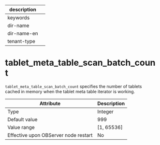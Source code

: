 | description ||
|---|---|
| keywords ||
| dir-name ||
| dir-name-en ||
| tenant-type ||

# tablet_meta_table_scan_batch_count


`tablet_meta_table_scan_batch_count` specifies the number of tablets cached in memory when the tablet meta table iterator is working.


| **Attribute** | **Description** |
|------------------|--------------|
| Type | Integer |
| Default value | 999 |
| Value range | \[1, 65536\] |
| Effective upon OBServer node restart | No |



